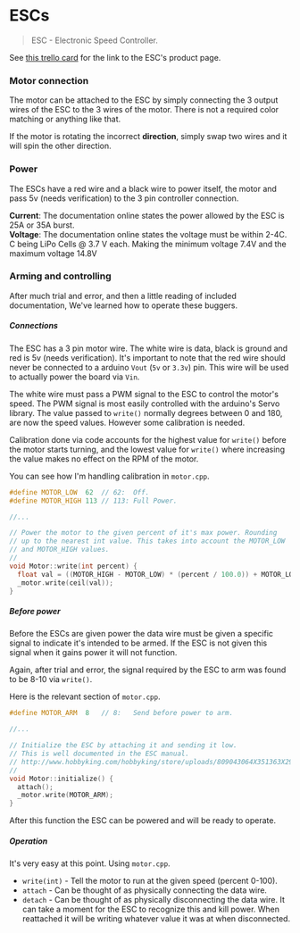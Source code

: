 # ESCs

> ESC - Electronic Speed Controller.

See [this trello card](https://trello.com/c/xdSZhzF7) for the link to the ESC's product page.

### Motor connection

The motor can be attached to the ESC by simply connecting the 3 output wires of the ESC to the 3 wires of the motor. There is not a required color matching or anything like that.

If the motor is rotating the incorrect __direction__, simply swap two wires and it will spin the other direction.

### Power

The ESCs have a red wire and a black wire to power itself, the motor and pass 5v (needs verification) to the 3 pin controller connection.

__Current__: The documentation online states the power allowed by the ESC is 25A or 35A burst.  
__Voltage__: The documentation online states the voltage must be within 2-4C. C being LiPo Cells @ 3.7 V each. Making the minimum voltage 7.4V and the maximum voltage 14.8V

### Arming and controlling

After much trial and error, and then a little reading of included documentation, We've learned how to operate these buggers.

##### Connections

The ESC has a 3 pin motor wire. The white wire is data, black is ground and red is 5v (needs verification). It's important to note that the red wire should never be connected to a arduino `Vout` (`5v` or `3.3v`) pin. This wire will be used to actually power the board via `Vin`.

The white wire must pass a PWM signal to the ESC to control the motor's speed. The PWM signal is most easily controlled with the arduino's Servo library. The value passed to `write()` normally degrees between 0 and 180, are now the speed values. However some calibration is needed.

Calibration done via code accounts for the highest value for `write()` before the motor starts turning, and the lowest value for `write()` where increasing the value makes no effect on the RPM of the motor.

You can see how I'm handling calibration in `motor.cpp`.

``` c++
#define MOTOR_LOW  62  // 62:  Off.
#define MOTOR_HIGH 113 // 113: Full Power.

//...

// Power the motor to the given percent of it's max power. Rounding
// up to the nearest int value. This takes into account the MOTOR_LOW
// and MOTOR_HIGH values.
//
void Motor::write(int percent) {
  float val = ((MOTOR_HIGH - MOTOR_LOW) * (percent / 100.0)) + MOTOR_LOW;
  _motor.write(ceil(val));
}
```

##### Before power

Before the ESCs are given power the data wire must be given a specific signal to indicate it's intended to be armed. If the ESC is not given this signal when it gains power it will not function.

Again, after trial and error, the signal required by the ESC to arm was found to be 8-10 via `write()`.

Here is the relevant section of `motor.cpp`.

``` c++
#define MOTOR_ARM  8   // 8:   Send before power to arm.

//...

// Initialize the ESC by attaching it and sending it low.
// This is well documented in the ESC manual.
// http://www.hobbyking.com/hobbyking/store/uploads/809043064X351363X29.pdf
//
void Motor::initialize() {
  attach();
  _motor.write(MOTOR_ARM);
}
```
After this function the ESC can be powered and will be ready to operate.

##### Operation

It's very easy at this point. Using `motor.cpp`.

 - `write(int)` - Tell the motor to run at the given speed (percent 0-100).
 - `attach` - Can be thought of as physically connecting the data wire.
 - `detach` - Can be thought of as physically disconnecting the data wire. It can take a moment for the ESC to recognize this and kill power. When reattached it will be writing whatever value it was at when disconnected.


